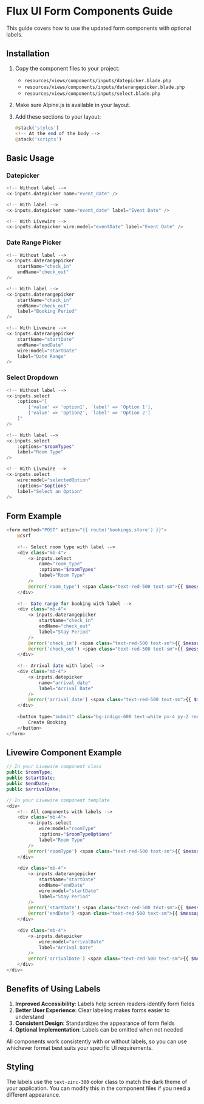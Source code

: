 # Flux UI Form Components Guide

This guide covers how to use the updated form components with optional labels.

## Installation

1. Copy the component files to your project:
   - `resources/views/components/inputs/datepicker.blade.php`
   - `resources/views/components/inputs/daterangepicker.blade.php`
   - `resources/views/components/inputs/select.blade.php`

2. Make sure Alpine.js is available in your layout.

3. Add these sections to your layout:
   ```php
   @stack('styles')
   <!-- At the end of the body -->
   @stack('scripts')
   ```

## Basic Usage

### Datepicker

```php
<!-- Without label -->
<x-inputs.datepicker name="event_date" />

<!-- With label -->
<x-inputs.datepicker name="event_date" label="Event Date" />

<!-- With Livewire -->
<x-inputs.datepicker wire:model="eventDate" label="Event Date" />
```

### Date Range Picker

```php
<!-- Without label -->
<x-inputs.daterangepicker 
    startName="check_in" 
    endName="check_out" 
/>

<!-- With label -->
<x-inputs.daterangepicker 
    startName="check_in" 
    endName="check_out" 
    label="Booking Period" 
/>

<!-- With Livewire -->
<x-inputs.daterangepicker 
    startName="startDate" 
    endName="endDate" 
    wire:model="startDate" 
    label="Date Range" 
/>
```

### Select Dropdown

```php
<!-- Without label -->
<x-inputs.select 
    :options="[
        ['value' => 'option1', 'label' => 'Option 1'],
        ['value' => 'option2', 'label' => 'Option 2']
    ]"
/>

<!-- With label -->
<x-inputs.select 
    :options="$roomTypes"
    label="Room Type"
/>

<!-- With Livewire -->
<x-inputs.select 
    wire:model="selectedOption" 
    :options="$options"
    label="Select an Option" 
/>
```

## Form Example

```php
<form method="POST" action="{{ route('bookings.store') }}">
    @csrf
    
    <!-- Select room type with label -->
    <div class="mb-4">
        <x-inputs.select 
            name="room_type" 
            :options="$roomTypes"
            label="Room Type"
        />
        @error('room_type') <span class="text-red-500 text-sm">{{ $message }}</span> @enderror
    </div>
    
    <!-- Date range for booking with label -->
    <div class="mb-4">
        <x-inputs.daterangepicker 
            startName="check_in" 
            endName="check_out"
            label="Stay Period"
        />
        @error('check_in') <span class="text-red-500 text-sm">{{ $message }}</span> @enderror
        @error('check_out') <span class="text-red-500 text-sm">{{ $message }}</span> @enderror
    </div>
    
    <!-- Arrival date with label -->
    <div class="mb-4">
        <x-inputs.datepicker 
            name="arrival_date" 
            label="Arrival Date"
        />
        @error('arrival_date') <span class="text-red-500 text-sm">{{ $message }}</span> @enderror
    </div>
    
    <button type="submit" class="bg-indigo-600 text-white px-4 py-2 rounded">
        Create Booking
    </button>
</form>
```

## Livewire Component Example

```php
// In your Livewire component class
public $roomType;
public $startDate;
public $endDate;
public $arrivalDate;

// In your Livewire component template
<div>
    <!-- All components with labels -->
    <div class="mb-4">
        <x-inputs.select 
            wire:model="roomType" 
            :options="$roomTypeOptions"
            label="Room Type"
        />
        @error('roomType') <span class="text-red-500 text-sm">{{ $message }}</span> @enderror
    </div>
    
    <div class="mb-4">
        <x-inputs.daterangepicker 
            startName="startDate" 
            endName="endDate" 
            wire:model="startDate"
            label="Stay Period"
        />
        @error('startDate') <span class="text-red-500 text-sm">{{ $message }}</span> @enderror
        @error('endDate') <span class="text-red-500 text-sm">{{ $message }}</span> @enderror
    </div>
    
    <div class="mb-4">
        <x-inputs.datepicker 
            wire:model="arrivalDate" 
            label="Arrival Date"
        />
        @error('arrivalDate') <span class="text-red-500 text-sm">{{ $message }}</span> @enderror
    </div>
</div>
```

## Benefits of Using Labels

1. **Improved Accessibility**: Labels help screen readers identify form fields
2. **Better User Experience**: Clear labeling makes forms easier to understand
3. **Consistent Design**: Standardizes the appearance of form fields
4. **Optional Implementation**: Labels can be omitted when not needed

All components work consistently with or without labels, so you can use whichever format best suits your specific UI requirements.

## Styling

The labels use the `text-zinc-300` color class to match the dark theme of your application. You can modify this in the component files if you need a different appearance.
